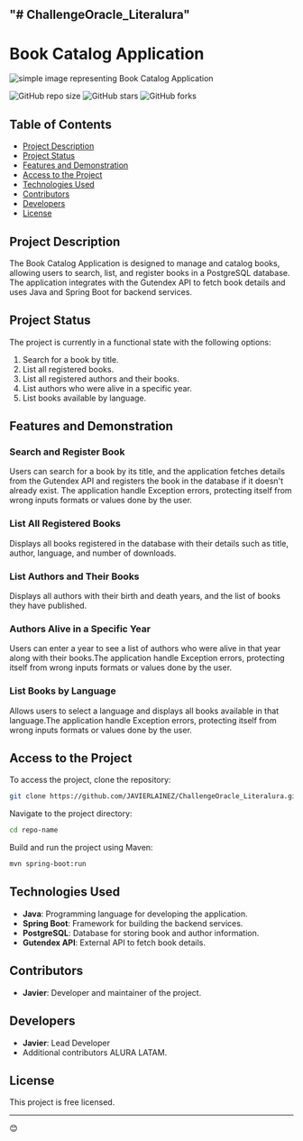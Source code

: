 "# ChallengeOracle_Literalura" 
---

# Book Catalog Application

![simple image representing Book Catalog Application](https://github.com/user-attachments/assets/c8426f43-3ef5-455a-be89-ecc754f59cfb)


![GitHub repo size](https://img.shields.io/github/repo-size/JAVIERLAINEZ/ChallengeOracle_Literalura)
![GitHub stars](https://img.shields.io/github/stars/JAVIERLAINEZ/ChallengeOracle_Literalura?style=social)
![GitHub forks](https://img.shields.io/github/forks/JAVIERLAINEZ/ChallengeOracle_Literalura?style=social)

## Table of Contents
- [Project Description](#project-description)
- [Project Status](#project-status)
- [Features and Demonstration](#features-and-demonstration)
- [Access to the Project](#access-to-the-project)
- [Technologies Used](#technologies-used)
- [Contributors](#contributors)
- [Developers](#developers)
- [License](#license)

## Project Description
The Book Catalog Application is designed to manage and catalog books, allowing users to search, list, and register books in a PostgreSQL database. The application integrates with the Gutendex API to fetch book details and uses Java and Spring Boot for backend services.

## Project Status
The project is currently in a functional state with the following options:
1. Search for a book by title.
2. List all registered books.
3. List all registered authors and their books.
4. List authors who were alive in a specific year.
5. List books available by language.

## Features and Demonstration
### Search and Register Book
Users can search for a book by its title, and the application fetches details from the Gutendex API and registers the book in the database if it doesn't already exist. The application handle Exception errors, protecting itself from wrong inputs formats or values done by the user.

### List All Registered Books
Displays all books registered in the database with their details such as title, author, language, and number of downloads.

### List Authors and Their Books
Displays all authors with their birth and death years, and the list of books they have published.

### Authors Alive in a Specific Year
Users can enter a year to see a list of authors who were alive in that year along with their books.The application handle Exception errors, protecting itself from wrong inputs formats or values done by the user.

### List Books by Language
Allows users to select a language and displays all books available in that language.The application handle Exception errors, protecting itself from wrong inputs formats or values done by the user.

## Access to the Project
To access the project, clone the repository:
```sh
git clone https://github.com/JAVIERLAINEZ/ChallengeOracle_Literalura.git
```
Navigate to the project directory:
```sh
cd repo-name
```
Build and run the project using Maven:
```sh
mvn spring-boot:run
```

## Technologies Used
- **Java**: Programming language for developing the application.
- **Spring Boot**: Framework for building the backend services.
- **PostgreSQL**: Database for storing book and author information.
- **Gutendex API**: External API to fetch book details.

## Contributors
- **Javier**: Developer and maintainer of the project.

## Developers
- **Javier**: Lead Developer
- Additional contributors ALURA LATAM.

## License
This project is free licensed.

---

😊
